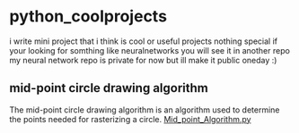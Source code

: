 # python_coolprojects
i write mini project that i think is cool or useful projects nothing special
if your looking for somthing like neuralnetworks you will see it in another repo 
my neural network repo is private for now but ill make it public oneday :)

## mid-point circle drawing algorithm
The mid-point circle drawing algorithm is an algorithm used to determine the points needed for rasterizing a circle. 
[Mid_point_Algorithm.py](python_coolprojects\Mid_point_Algorithm.py 'Mid_point_Algorithm.py')

